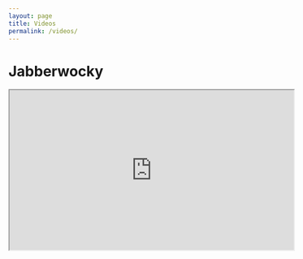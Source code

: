 ```yaml
---
layout: page
title: Videos
permalink: /videos/
---
```

# Jabberwocky
<div align="center">
    <iframe width="560" height="315"
        src="https://www.youtube.com/watch?v=ZoOW_KF0Ke0">
    </iframe>
</div>
